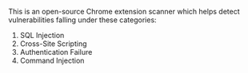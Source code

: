 This is an open-source Chrome extension scanner which helps detect vulnerabilities falling under these categories:
1. SQL Injection
2. Cross-Site Scripting
3. Authentication Failure
4. Command Injection
